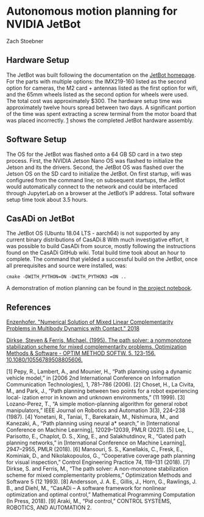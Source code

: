 # Autonomous motion planning for NVIDIA JetBot

Zach Stoebner

## Hardware Setup

The JetBot was built following the documentation on the [JetBot homepage](https://jetbot.org/master/index.html). For the parts with multiple options: the IMX219-160 listed as the second option for cameras, the M2 card + antennas listed as the first option for wifi, and the 65mm wheels listed as the second option for wheels were used. The total cost was approximately $300. The hardware setup time was approximately twelve hours spread between two days. A significant portion of the time was spent extracting a screw terminal from the motor board that was placed incorrectly. [1](/assets/fig1.jpg) shows the completed JetBot hardware assembly.

## Software Setup

The OS for the JetBot was flashed onto a 64 GB SD card in a two step process. First, the NVIDIA Jetson Nano OS was flashed to initialize the Jetson and its the drivers. Second, the JetBot OS was flashed over the Jetson OS on the SD card to initialize the JetBot. On first startup, wifi was configured from the command line; on subsequent startups, the JetBot would automatically connect to the network and could be interfaced through JupyterLab on a browser at the JetBot’s IP address. Total software setup time took about 3.5 hours.

## CasADi on JetBot

The JetBot OS (Ubuntu 18.04 LTS - aarch64) is not supported by any current binary distributions of CasADi.8  With much investigative effort, it was possible to build CasADi from source, mostly following the instructions found on the CasADi GitHub wiki. Total build time took about an hour to complete. The command that yielded a successful build on the JetBot, once all prerequisites and source were installed, was:

```
cmake -DWITH_PYTHON=ON -DWITH_PYTHON3 =ON ..
```

A demonstration of motion planning can be found in [the project notebook](https://github.com/zstoebs/jetbot_motionplanning/blob/main/nonvisual_pathplanning.ipynb). 

## References

[Enzenhofer. "Numerical Solution of Mixed Linear Complementarity Problems in Multibody Dynamics with Contact." 2018](https://www.google.com/url?sa=t&rct=j&q=&esrc=s&source=web&cd=&ved=2ahUKEwjszOvY_rH0AhU9CjQIHQFBAx0QFnoECAMQAQ&url=https%3A%2F%2Fescholarship.mcgill.ca%2Fdownloads%2F2z10ws808&usg=AOvVaw3x3QL54b3sOErLRdSzTeO5)

[Dirkse, Steven & Ferris, Michael. (1995). The path solver: a nommonotone stabilization scheme for mixed complementarity problems. Optimization Methods & Software - OPTIM METHOD SOFTW. 5. 123-156. 10.1080/10556789508805606.](https://www.researchgate.net/publication/250889964_The_path_solver_a_nommonotone_stabilization_scheme_for_mixed_complementarity_problems)

[1] Pepy, R., Lambert, A., and Mounier, H., “Path planning using a dynamic vehicle model,” in [2006 2nd International Conference on Information Communication Technologies], 1, 781–786 (2006).
[2] Choset, H., La Civita, M., and Park, J., “Path planning between two points for a robot experiencing local- ization error in known and unknown environments,” (11 1999).
[3] Lozano-Perez, T., “A simple motion-planning algorithm for general robot manipulators,” IEEE Journal on Robotics and Automation 3(3), 224–238 (1987).
[4] Yonetani, R., Taniai, T., Barekatain, M., Nishimura, M., and Kanezaki, A., “Path planning using neural a* search,” in [International Conference on Machine Learning], 12029–12039, PMLR (2021).
[5] Lee, L., Parisotto, E., Chaplot, D. S., Xing, E., and Salakhutdinov, R., “Gated path planning networks,” in [International Conference on Machine Learning], 2947–2955, PMLR (2018).
[6] Mansouri, S. S., Kanellakis, C., Fresk, E., Kominiak, D., and Nikolakopoulos, G., “Cooperative coverage path planning for visual inspection,” Control Engineering Practice 74, 118–131 (2018).
[7] Dirkse, S. and Ferris, M., “The path solver: A non-monotone stabilization scheme for mixed complementarity problems,” Optimization Methods and Software 5 (12 1993).
[8] Andersson, J. A. E., Gillis, J., Horn, G., Rawlings, J. B., and Diehl, M., “CasADi – A software framework for nonlinear optimization and optimal control,” Mathematical Programming Computation (In Press, 2018).
[9] Araki, M., “Pid control,” CONTROL SYSTEMS, ROBOTICS, AND AUTOMATION 2.
